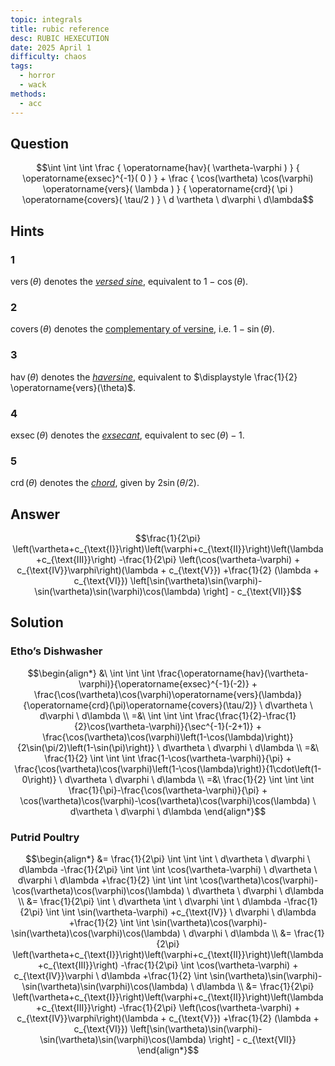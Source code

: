 ```yaml
---
topic: integrals
title: rubic reference
desc: RUBIC HEXECUTION
date: 2025 April 1
difficulty: chaos
tags:
  - horror
  - wack
methods:
  - acc
---
```



## Question
```math
\int
  \int
    \int
      \frac
        { \operatorname{hav}( \vartheta-\varphi ) }
        { \operatorname{exsec}^{-1}( 0 ) }
      +
      \frac
        {
          \cos(\vartheta) \cos(\varphi)
          \operatorname{vers}( \lambda )
        }
        {
          \operatorname{crd}( \pi )
          \operatorname{covers}( \tau/2 )
        }
    \ d \vartheta
  \ d\varphi
\ d\lambda
```


## Hints

### 1
$\operatorname{vers}(\theta)$ denotes the <a target="_blank" href="https://wikipedia.org/wiki/Versine"><em>versed sine</em></a>, equivalent to $1 - \cos(\theta)$.

### 2
$\operatorname{covers}(\theta)$ denotes the <a target="_blank" href="https://wikipedia.org/wiki/Versine#cvs">complementary of versine</a>, i.e. $1 - \sin(\theta)$.

### 3
$\operatorname{hav}(\theta)$ denotes the <a target="_blank" href="https://wikipedia.org/wiki/Versine#hav"><em>haversine</em></a>, equivalent to $\displaystyle \frac{1}{2} \operatorname{vers}(\theta)$.

### 4
$\operatorname{exsec}(\theta)$ denotes the <a target="_blank" href="https://wikipedia.org/wiki/Exsecant"><em>exsecant</em></a>, equivalent to $\sec(\theta) - 1$.

### 5
$\operatorname{crd}(\theta)$ denotes the <a target="_blank" href="https://wikipedia.org/wiki/Chord_(geometry)"><em>chord</em></a>, given by $2\sin(\theta/2)$.


## Answer
```math
\frac{1}{2\pi} \left(\vartheta+c_{\text{I}}\right)\left(\varphi+c_{\text{II}}\right)\left(\lambda+c_{\text{III}}\right)
    -\frac{1}{2\pi} \left(\cos(\vartheta-\varphi) + c_{\text{IV}}\varphi\right)(\lambda + c_{\text{V}})
    +\frac{1}{2} (\lambda + c_{\text{VI}}) \left[\sin(\vartheta)\sin(\varphi)-\sin(\vartheta)\sin(\varphi)\cos(\lambda) \right] - c_{\text{VII}}
```


## Solution

### Etho’s Dishwasher
```math
\begin{align*}
  &\ \int \int \int
      \frac{\operatorname{hav}(\vartheta-\varphi)}{\operatorname{exsec}^{-1}(-2)} +
      \frac{\cos(\vartheta)\cos(\varphi)\operatorname{vers}(\lambda)}{\operatorname{crd}(\pi)\operatorname{covers}(\tau/2)}
    \ d\vartheta \ d\varphi \ d\lambda
  \\ =&\ \int \int \int
      \frac{\frac{1}{2}-\frac{1}{2}\cos(\vartheta-\varphi)}{\sec^{-1}(-2+1)} +
      \frac{\cos(\vartheta)\cos(\varphi)\left(1-\cos(\lambda)\right)}{2\sin(\pi/2)\left(1-\sin(\pi)\right)}
    \ d\vartheta \ d\varphi \ d\lambda
  \\ =&\ \frac{1}{2} \int \int \int
      \frac{1-\cos(\vartheta-\varphi)}{\pi} +
      \frac{\cos(\vartheta)\cos(\varphi)\left(1-\cos(\lambda)\right)}{1\cdot\left(1-0\right)}
    \ d\vartheta \ d\varphi \ d\lambda
  \\ =&\ \frac{1}{2} \int \int \int
      \frac{1}{\pi}-\frac{\cos(\vartheta-\varphi)}{\pi} +
      \cos(\vartheta)\cos(\varphi)-\cos(\vartheta)\cos(\varphi)\cos(\lambda)
    \ d\vartheta \ d\varphi \ d\lambda
\end{align*}
```

### Putrid Poultry
```math
\begin{align*}
  &= \frac{1}{2\pi} \int \int \int \ d\vartheta \ d\varphi \ d\lambda
    -\frac{1}{2\pi} \int \int \int \cos(\vartheta-\varphi) \ d\vartheta \ d\varphi \ d\lambda
    +\frac{1}{2} \int \int \int
      \cos(\vartheta)\cos(\varphi)-\cos(\vartheta)\cos(\varphi)\cos(\lambda)
    \ d\vartheta \ d\varphi \ d\lambda
  \\ &= \frac{1}{2\pi} \int \ d\vartheta \int \ d\varphi \int \ d\lambda
    -\frac{1}{2\pi} \int \int \sin(\vartheta-\varphi) +c_{\text{IV}} \ d\varphi \ d\lambda
    +\frac{1}{2} \int \int
      \sin(\vartheta)\cos(\varphi)-\sin(\vartheta)\cos(\varphi)\cos(\lambda)
    \ d\varphi \ d\lambda
  \\ &= \frac{1}{2\pi} \left(\vartheta+c_{\text{I}}\right)\left(\varphi+c_{\text{II}}\right)\left(\lambda+c_{\text{III}}\right)
    -\frac{1}{2\pi} \int \cos(\vartheta-\varphi) + c_{\text{IV}}\varphi \ d\lambda
    +\frac{1}{2} \int
      \sin(\vartheta)\sin(\varphi)-\sin(\vartheta)\sin(\varphi)\cos(\lambda)
    \ d\lambda
  \\ &= \frac{1}{2\pi} \left(\vartheta+c_{\text{I}}\right)\left(\varphi+c_{\text{II}}\right)\left(\lambda+c_{\text{III}}\right)
    -\frac{1}{2\pi} \left(\cos(\vartheta-\varphi) + c_{\text{IV}}\varphi\right)(\lambda + c_{\text{V}})
    +\frac{1}{2} (\lambda + c_{\text{VI}}) \left[\sin(\vartheta)\sin(\varphi)-\sin(\vartheta)\sin(\varphi)\cos(\lambda) \right] - c_{\text{VII}}
\end{align*}
```
